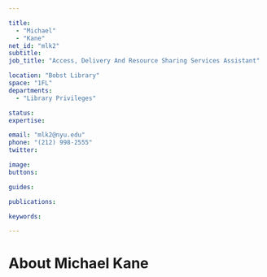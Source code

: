```yaml
---

title:
  - "Michael"
  - "Kane"
net_id: "mlk2"
subtitle: 
job_title: "Access, Delivery And Resource Sharing Services Assistant"

location: "Bobst Library"
space: "1FL"
departments:
  - "Library Privileges"

status: 
expertise:

email: "mlk2@nyu.edu"
phone: "(212) 998-2555"
twitter: 

image: 
buttons:

guides:

publications:

keywords:

---
```


# About Michael Kane


